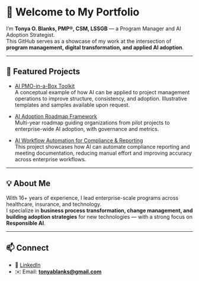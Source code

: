 # 👋 Welcome to My Portfolio

I’m **Tonya O. Blanks, PMP®, CSM, LSSGB** — a Program Manager and AI Adoption Strategist.  
This GitHub serves as a showcase of my work at the intersection of **program management, digital transformation, and applied AI adoption**.  

---

## 📂 Featured Projects

- [AI PMO-in-a-Box Toolkit](https://github.com/tonyablanks/ai-pmo-toolkit)  
 A conceptual example of how AI can be applied to project management operations to improve structure, consistency, and adoption. Illustrative templates and samples available upon request.

- [AI Adoption Roadmap Framework](https://github.com/tonyablanks/AI-Adoption-Roadmap-Framework)  
  Multi-year roadmap guiding organizations from pilot projects to enterprise-wide AI adoption, with governance and metrics.

- [AI Workflow Automation for Compliance & Reporting](https://github.com/tonyablanks/AI-Workflow-Automation-for-Compliance-Reporting)  
  This project showcases how AI can automate compliance reporting and meeting documentation, reducing manual effort and improving accuracy across enterprise workflows.

---

## 💡 About Me
With 16+ years of experience, I lead enterprise-scale programs across healthcare, insurance, and technology.  
I specialize in **business process transformation, change management, and building adoption strategies** for new technologies — with a strong focus on **Responsible AI**.

---

## 📫 Connect
- 💼 [LinkedIn](https://linkedin.com/in/tonyablankspmp)  
- ✉️ Email: **tonyablanks@gmail.com**

